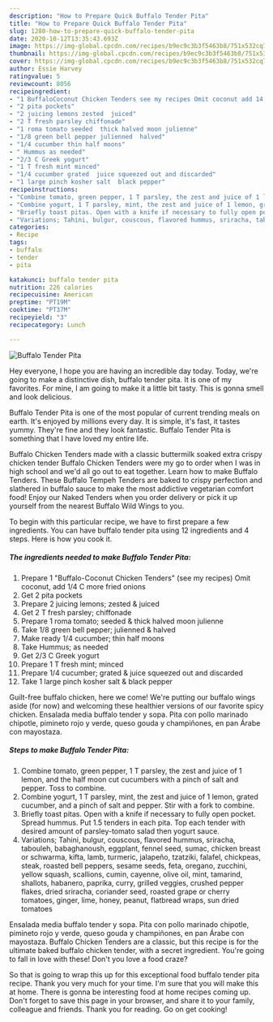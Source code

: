 ```yaml
---
description: "How to Prepare Quick Buffalo Tender Pita"
title: "How to Prepare Quick Buffalo Tender Pita"
slug: 1280-how-to-prepare-quick-buffalo-tender-pita
date: 2020-10-12T13:35:43.693Z
image: https://img-global.cpcdn.com/recipes/b9ec9c3b3f5463b8/751x532cq70/buffalo-tender-pita-recipe-main-photo.jpg
thumbnail: https://img-global.cpcdn.com/recipes/b9ec9c3b3f5463b8/751x532cq70/buffalo-tender-pita-recipe-main-photo.jpg
cover: https://img-global.cpcdn.com/recipes/b9ec9c3b3f5463b8/751x532cq70/buffalo-tender-pita-recipe-main-photo.jpg
author: Essie Harvey
ratingvalue: 5
reviewcount: 8056
recipeingredient:
- "1 BuffaloCoconut Chicken Tenders see my recipes Omit coconut add 14 C more fried onions"
- "2 pita pockets"
- "2 juicing lemons zested  juiced"
- "2 T fresh parsley chiffonade"
- "1 roma tomato seeded  thick halved moon julienne"
- "1/8 green bell pepper julienned  halved"
- "1/4 cucumber thin half moons"
- " Hummus as needed"
- "2/3 C Greek yogurt"
- "1 T fresh mint minced"
- "1/4 cucumber grated  juice squeezed out and discarded"
- "1 large pinch kosher salt  black pepper"
recipeinstructions:
- "Combine tomato, green pepper, 1 T parsley, the zest and juice of 1 lemon, and the half moon cut cucumbers with a pinch of salt and pepper. Toss to combine."
- "Combine yogurt, 1 T parsley, mint, the zest and juice of 1 lemon, grated cucumber, and a pinch of salt and pepper. Stir with a fork to combine."
- "Briefly toast pitas. Open with a knife if necessary to fully open pocket. Spread hummus. Put 1.5 tenders in each pita. Top each tender with desired amount of parsley-tomato salad then yogurt sauce."
- "Variations; Tahini, bulgur, couscous, flavored hummus, sriracha, tabouleh, babaghanoush, eggplant, fennel seed, sumac, chicken breast or schwarma, kifta, lamb, turmeric, jalapeño, tzatziki, falafel, chickpeas, steak, roasted bell peppers, sesame seeds, feta, oregano, zucchini, yellow squash, scallions, cumin, cayenne, olive oil, mint, tamarind, shallots, habanero, paprika, curry, grilled veggies, crushed pepper flakes, dried sriracha, coriander seed, roasted grape or cherry tomatoes, ginger, lime, honey, peanut, flatbread wraps, sun dried tomatoes"
categories:
- Recipe
tags:
- buffalo
- tender
- pita

katakunci: buffalo tender pita 
nutrition: 226 calories
recipecuisine: American
preptime: "PT19M"
cooktime: "PT37M"
recipeyield: "3"
recipecategory: Lunch

---
```



![Buffalo Tender Pita](https://img-global.cpcdn.com/recipes/b9ec9c3b3f5463b8/751x532cq70/buffalo-tender-pita-recipe-main-photo.jpg)

Hey everyone, I hope you are having an incredible day today. Today, we're going to make a distinctive dish, buffalo tender pita. It is one of my favorites. For mine, I am going to make it a little bit tasty. This is gonna smell and look delicious.

Buffalo Tender Pita is one of the most popular of current trending meals on earth. It's enjoyed by millions every day. It is simple, it's fast, it tastes yummy. They're fine and they look fantastic. Buffalo Tender Pita is something that I have loved my entire life.

Buffalo Chicken Tenders made with a classic buttermilk soaked extra crispy chicken tender Buffalo Chicken Tenders were my go to order when I was in high school and we&#39;d all go out to eat together. Learn how to make Buffalo Tenders. These Buffalo Tempeh Tenders are baked to crispy perfection and slathered in buffalo sauce to make the most addictive vegetarian comfort food! Enjoy our Naked Tenders when you order delivery or pick it up yourself from the nearest Buffalo Wild Wings to you.


To begin with this particular recipe, we have to first prepare a few ingredients. You can have buffalo tender pita using 12 ingredients and 4 steps. Here is how you cook it.

<!--inarticleads1-->

##### The ingredients needed to make Buffalo Tender Pita:

1. Prepare 1 &#34;Buffalo-Coconut Chicken Tenders&#34; (see my recipes) Omit coconut, add 1/4 C more fried onions
1. Get 2 pita pockets
1. Prepare 2 juicing lemons; zested &amp; juiced
1. Get 2 T fresh parsley; chiffonade
1. Prepare 1 roma tomato; seeded &amp; thick halved moon julienne
1. Take 1/8 green bell pepper; julienned &amp; halved
1. Make ready 1/4 cucumber; thin half moons
1. Take  Hummus; as needed
1. Get 2/3 C Greek yogurt
1. Prepare 1 T fresh mint; minced
1. Prepare 1/4 cucumber; grated &amp; juice squeezed out and discarded
1. Take 1 large pinch kosher salt &amp; black pepper


Guilt-free buffalo chicken, here we come! We&#39;re putting our buffalo wings aside (for now) and welcoming these healthier versions of our favorite spicy chicken. Ensalada media buffalo tender y sopa. Pita con pollo marinado chipotle, pimineto rojo y verde, queso gouda y champiñones, en pan Árabe con mayostaza. 

<!--inarticleads2-->

##### Steps to make Buffalo Tender Pita:

1. Combine tomato, green pepper, 1 T parsley, the zest and juice of 1 lemon, and the half moon cut cucumbers with a pinch of salt and pepper. Toss to combine.
1. Combine yogurt, 1 T parsley, mint, the zest and juice of 1 lemon, grated cucumber, and a pinch of salt and pepper. Stir with a fork to combine.
1. Briefly toast pitas. Open with a knife if necessary to fully open pocket. Spread hummus. Put 1.5 tenders in each pita. Top each tender with desired amount of parsley-tomato salad then yogurt sauce.
1. Variations; Tahini, bulgur, couscous, flavored hummus, sriracha, tabouleh, babaghanoush, eggplant, fennel seed, sumac, chicken breast or schwarma, kifta, lamb, turmeric, jalapeño, tzatziki, falafel, chickpeas, steak, roasted bell peppers, sesame seeds, feta, oregano, zucchini, yellow squash, scallions, cumin, cayenne, olive oil, mint, tamarind, shallots, habanero, paprika, curry, grilled veggies, crushed pepper flakes, dried sriracha, coriander seed, roasted grape or cherry tomatoes, ginger, lime, honey, peanut, flatbread wraps, sun dried tomatoes


Ensalada media buffalo tender y sopa. Pita con pollo marinado chipotle, pimineto rojo y verde, queso gouda y champiñones, en pan Árabe con mayostaza. Buffalo Chicken Tenders are a classic, but this recipe is for the ultimate baked buffalo chicken tender, with a secret ingredient. You&#39;re going to fall in love with these! Don&#39;t you love a food craze? 

So that is going to wrap this up for this exceptional food buffalo tender pita recipe. Thank you very much for your time. I'm sure that you will make this at home. There is gonna be interesting food at home recipes coming up. Don't forget to save this page in your browser, and share it to your family, colleague and friends. Thank you for reading. Go on get cooking!
